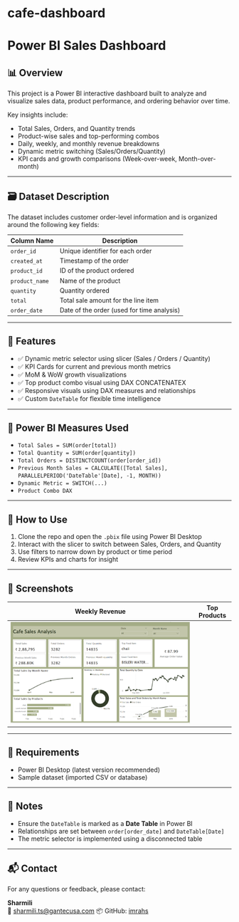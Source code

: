 # cafe-dashboard
# Power BI Sales Dashboard

## 📊 Overview

This project is a Power BI interactive dashboard built to analyze and visualize sales data, product performance, and ordering behavior over time.

Key insights include:
- Total Sales, Orders, and Quantity trends
- Product-wise sales and top-performing combos
- Daily, weekly, and monthly revenue breakdowns
- Dynamic metric switching (Sales/Orders/Quantity)
- KPI cards and growth comparisons (Week-over-week, Month-over-month)

---

## 🗃️ Dataset Description

The dataset includes customer order-level information and is organized around the following key fields:

| Column Name      | Description                                |
|------------------|--------------------------------------------|
| `order_id`       | Unique identifier for each order           |
| `created_at`     | Timestamp of the order                     |
| `product_id`     | ID of the product ordered                  |
| `product_name`   | Name of the product                        |
| `quantity`       | Quantity ordered                           |
| `total`          | Total sale amount for the line item        |
| `order_date`     | Date of the order (used for time analysis) |

---

## 📌 Features

- ✅ Dynamic metric selector using slicer (Sales / Orders / Quantity)
- ✅ KPI Cards for current and previous month metrics
- ✅ MoM & WoW growth visualizations
- ✅ Top product combo visual using DAX CONCATENATEX
- ✅ Responsive visuals using DAX measures and relationships
- ✅ Custom `DateTable` for flexible time intelligence

---

## 📁 Power BI Measures Used

- `Total Sales = SUM(order[total])`
- `Total Quantity = SUM(order[quantity])`
- `Total Orders = DISTINCTCOUNT(order[order_id])`
- `Previous Month Sales = CALCULATE([Total Sales], PARALLELPERIOD('DateTable'[Date], -1, MONTH))`
- `Dynamic Metric = SWITCH(...)`
- `Product Combo DAX`

---

## 🚀 How to Use

1. Clone the repo and open the `.pbix` file using Power BI Desktop
2. Interact with the slicer to switch between Sales, Orders, and Quantity
3. Use filters to narrow down by product or time period
4. Review KPIs and charts for insight

---

## 📌 Screenshots

| Weekly Revenue | Top Products |
|----------------|---------------|
| ![Weekly Revenue](https://github.com/imrahs/cafe-dashboard/blob/main/Screenshot%202025-07-07%20220040.png) | 

---

## 📎 Requirements

- Power BI Desktop (latest version recommended)
- Sample dataset (imported CSV or database)

---

## 🧠 Notes

- Ensure the `DateTable` is marked as a **Date Table** in Power BI
- Relationships are set between `order[order_date]` and `DateTable[Date]`
- The metric selector is implemented using a disconnected table

---

## 📬 Contact

For any questions or feedback, please contact:

**Sharmili**  
📧 sharmili.ts@gantecusa.com
📦 GitHub: [imrahs](https://github.com/imrahs)

